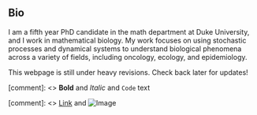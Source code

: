 ## Bio

I am a fifth year PhD candidate in the math department at Duke University, and I work in mathematical biology. My work focuses on using stochastic processes and dynamical systems to understand biological phenomena across a variety of fields, including oncology, ecology, and epidemiology. 

This webpage is still under heavy revisions. Check back later for updates!


[comment]: <> **Bold** and _Italic_ and `Code` text

[comment]: <> [Link](url) and ![Image](src)
